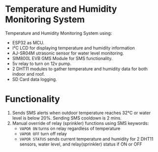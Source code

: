 # Temperature and Humidity Monitoring System
Temperature and Humidity Monitoring System using:
- ESP32 as MCU.
- I²C LCD for displaying temperature and humidity information
- AJ-SR04M utrasonic sensor for water level monitoring.
- SIM800L EVB GMS Module for SMS functionality.
- 5v relay to turn on 12v pump.
- 2 DHT11 modules to gather temperature and humidity data for both indoor and roof.
- SD Card data logging.

# Functionality
 1. Sends SMS alerts when outdoor temperature reaches 32°C or water level is below 20%. Sending SMS cooldown is 2 mins.
 2. Manual override of relay (sprinkler) functions using SMS keywords:
    - `VAPOR ON` turns on relay regardless of temperature
    - `VAPOR OFF` turn off relay
    - `VAPOR STATUS` sends current temperature and humidity for 2 DHT11 sensors, water level, and relay(sprinkler) status if ON or OFF
